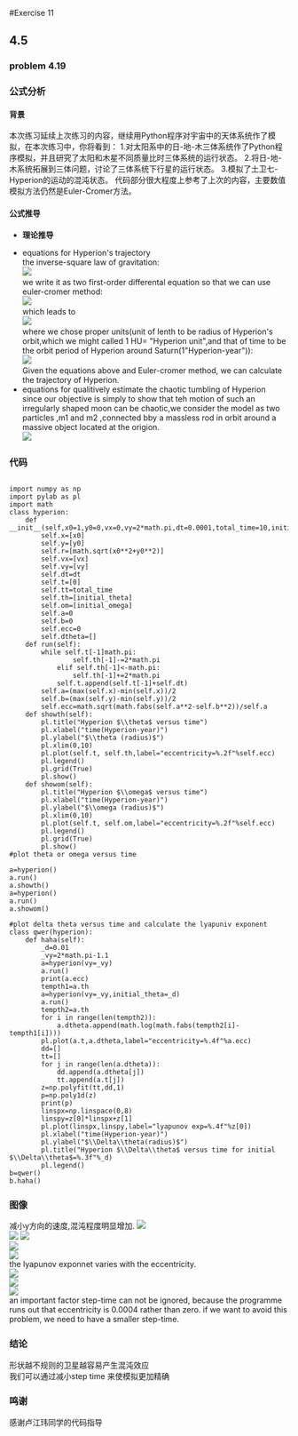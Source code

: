 #Exercise 11
## 4.5
### problem 4.19

### 公式分析
#### 背景
本次练习延续上次练习的内容，继续用Python程序对宇宙中的天体系统作了模拟，在本次练习中，你将看到：
1.对太阳系中的日-地-木三体系统作了Python程序模拟，并且研究了太阳和木星不同质量比时三体系统的运行状态。 
2.将日-地-木系统拓展到三体问题，讨论了三体系统下行星的运行状态。 
3.模拟了土卫七-Hyperion的运动的混沌状态。 
代码部分很大程度上参考了上次的内容，主要数值模拟方法仍然是Euler-Cromer方法。
#### 公式推导
* **理论推导**

 
- equations for Hyperion's trajectory    
the inverse-square law of gravitation:  
![](https://github.com/humorson/computational_physics_N2014301020037/blob/master/exercise_11/6.png)     
we write it as two first-order differental equation so that we can use euler-cromer method:   
![](https://github.com/humorson/computational_physics_N2014301020037/blob/master/exercise_11/7.png)  
which leads to   
![](https://github.com/humorson/computational_physics_N2014301020037/blob/master/exercise_11/8.png)   
where we chose proper units(unit of lenth to be radius of Hyperion's orbit,which we might called 1 HU= "Hyperion unit",and that of time to be the orbit period of Hyperion around Saturn(1"Hyperion-year")):   
![](https://github.com/humorson/computational_physics_N2014301020037/blob/master/exercise_11/9.png)   
Given the equations above and Euler-cromer method, we can calculate the trajectory of Hyperion. 
- equations for qualitively estimate the chaotic tumbling of Hyperion     
since our objective is simply to show that teh motion of such an irregularly shaped moon can be chaotic,we consider the model as two particles ,m1 and m2 ,connected bby a massless rod in orbit around a massive object located at the origion.   
![](https://github.com/humorson/computational_physics_N2014301020037/blob/master/exercise_11/10.png)    


### 代码
<pre><code>
import numpy as np
import pylab as pl
import math
class hyperion:
    def __init__(self,x0=1,y0=0,vx=0,vy=2*math.pi,dt=0.0001,total_time=10,initial_theta=0,initial_omega=0):
        self.x=[x0]
        self.y=[y0]
        self.r=[math.sqrt(x0**2+y0**2)]
        self.vx=[vx]
        self.vy=[vy]
        self.dt=dt
        self.t=[0]
        self.tt=total_time
        self.th=[initial_theta]
        self.om=[initial_omega]
        self.a=0
        self.b=0
        self.ecc=0
        self.dtheta=[]
    def run(self):
        while self.t[-1]<self.tt:
            self.vx.append(self.vx[-1]-4*math.pi**2*self.x[-1]/self.r[-1]**3*self.dt)
            self.vy.append(self.vy[-1]-4*math.pi**2*self.y[-1]/self.r[-1]**3*self.dt)
            self.x.append(self.x[-1]+self.vx[-1]*self.dt)
            self.y.append(self.y[-1]+self.vy[-1]*self.dt)
            self.r.append(math.sqrt(self.x[-1]**2+self.y[-1]**2))
            temp=-12*math.pi**2*(self.x[-1]*math.sin(self.th[-1])-self.y[-1]*math.cos(self.th[-1]))\
            *(self.x[-1]*math.cos(self.th[-1])+self.y[-1]*math.sin(self.th[-1]))
            self.om.append(self.om[-1]+temp*self.dt)
            self.th.append(self.th[-1]+self.om[-1]*self.dt)
            if self.th[-1]>math.pi:
                self.th[-1]-=2*math.pi
            elif self.th[-1]<-math.pi:
                self.th[-1]+=2*math.pi
            self.t.append(self.t[-1]+self.dt)
        self.a=(max(self.x)-min(self.x))/2
        self.b=(max(self.y)-min(self.y))/2
        self.ecc=math.sqrt(math.fabs(self.a**2-self.b**2))/self.a
    def showth(self):
        pl.title("Hyperion $\\theta$ versus time")
        pl.xlabel("time(Hyperion-year)")
        pl.ylabel("$\\theta (radius)$")
        pl.xlim(0,10)
        pl.plot(self.t, self.th,label="eccentricity=%.2f"%self.ecc) 
        pl.legend()
        pl.grid(True)
        pl.show()
    def showom(self):
        pl.title("Hyperion $\\omega$ versus time")
        pl.xlabel("time(Hyperion-year)")
        pl.ylabel("$\\omega (radius)$")
        pl.xlim(0,10)
        pl.plot(self.t, self.om,label="eccentricity=%.2f"%self.ecc)  
        pl.legend()
        pl.grid(True)
        pl.show()
#plot theta or omega versus time

a=hyperion()
a.run()
a.showth()
a=hyperion()
a.run()
a.showom()

#plot delta theta versus time and calculate the lyapuniv exponent
class qwer(hyperion):
    def haha(self):
        _d=0.01
        _vy=2*math.pi-1.1
        a=hyperion(vy=_vy)
        a.run()
        print(a.ecc)
        tempth1=a.th
        a=hyperion(vy=_vy,initial_theta=_d)
        a.run()
        tempth2=a.th
        for i in range(len(tempth2)):
            a.dtheta.append(math.log(math.fabs(tempth2[i]-tempth1[i])))
        pl.plot(a.t,a.dtheta,label="eccentricity=%.4f"%a.ecc)
        dd=[]
        tt=[]
        for j in range(len(a.dtheta)):
            dd.append(a.dtheta[j])
            tt.append(a.t[j])
        z=np.polyfit(tt,dd,1)
        p=np.poly1d(z)
        print(p)
        linspx=np.linspace(0,8)
        linspy=z[0]*linspx+z[1]
        pl.plot(linspx,linspy,label="lyapunov exp=%.4f"%z[0])
        pl.xlabel("time(Hyperion-year)")
        pl.ylabel("$\\Delta\\theta(radius)$")
        pl.title("Hyperion $\\Delta\\theta$ versus time for initial $\\Delta\\theta$=%.3f"%_d)
        pl.legend()
b=qwer()
b.haha()   
</code></pre>

### 图像

减小y方向的速度,混沌程度明显增加. 
![](https://github.com/humorson/computational_physics_N2014301020037/blob/master/exercise_11/98.png)    
![](https://github.com/humorson/computational_physics_N2014301020037/blob/master/exercise_11/97.png) 
![](https://github.com/humorson/computational_physics_N2014301020037/blob/master/exercise_11/99.png)   
![](https://github.com/humorson/computational_physics_N2014301020037/blob/master/exercise_11/95.png)       
![](https://github.com/humorson/computational_physics_N2014301020037/blob/master/exercise_11/94.png)      
the lyapunov exponnet varies with the eccentricity.    
![](https://github.com/humorson/computational_physics_N2014301020037/blob/master/exercise_11/96.png)   
![](https://github.com/humorson/computational_physics_N2014301020037/blob/master/exercise_11/93.png)   
![](https://github.com/humorson/computational_physics_N2014301020037/blob/master/exercise_11/92.png)    
an important factor step-time can not be ignored, because the programme runs out that eccentricity is 0.0004 rather than zero.
if we want to avoid this problem, we need to have a smaller step-time.    

### 结论

形状越不规则的卫星越容易产生混沌效应<br/>
我们可以通过减小step time 来使模拟更加精确

### 鸣谢
感谢卢江玮同学的代码指导
